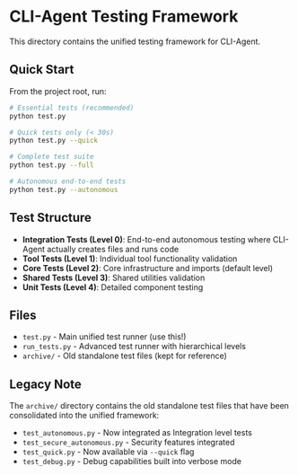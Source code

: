# CLI-Agent Testing Framework

This directory contains the unified testing framework for CLI-Agent.

## Quick Start

From the project root, run:

```bash
# Essential tests (recommended)
python test.py

# Quick tests only (< 30s)
python test.py --quick

# Complete test suite
python test.py --full

# Autonomous end-to-end tests
python test.py --autonomous
```

## Test Structure

- **Integration Tests (Level 0)**: End-to-end autonomous testing where CLI-Agent actually creates files and runs code
- **Tool Tests (Level 1)**: Individual tool functionality validation
- **Core Tests (Level 2)**: Core infrastructure and imports (default level)
- **Shared Tests (Level 3)**: Shared utilities validation
- **Unit Tests (Level 4)**: Detailed component testing

## Files

- `test.py` - Main unified test runner (use this!)
- `run_tests.py` - Advanced test runner with hierarchical levels
- `archive/` - Old standalone test files (kept for reference)

## Legacy Note

The `archive/` directory contains the old standalone test files that have been consolidated into the unified framework:
- `test_autonomous.py` - Now integrated as Integration level tests
- `test_secure_autonomous.py` - Security features integrated
- `test_quick.py` - Now available via `--quick` flag
- `test_debug.py` - Debug capabilities built into verbose mode
